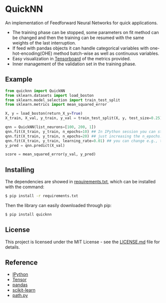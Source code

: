 
# QuickNN

An implementation of Feedforward Neural Networks for quick applications.

* The training phase can be stopped, some parameters on fit method can be changed and then the training can be resumed
with the same weights of the last interruption.
* If feed with pandas objects it can handle categorical variables with one-hot-encoding(OHE) method batch-wise as well
as continuous variables.
* Easy visualization in [Tensorboard](https://www.tensorflow.org/guide/summaries_and_tensorboard) of the metrics provided.
* Inner management of the validation set in the training phase.

## Example

```python
from quicknn import QuickNN
from sklearn.datasets import load_boston
from sklearn.model_selection import train_test_split
from sklearn.metrics import mean_squared_error

X, y = load_boston(return_X_y=True)
X_train, X_val, y_train, y_val = train_test_split(X, y, test_size=0.25)

qnn = QuickNN(list_neurons=[100, 200, 1])
qnn.fit(X_train, y_train, n_epochs=10) ## In IPython session you can stop-change-resume the training
qnn.fit(X_train, y_train, n_epochs=20) ## just increasing the n_epochs.
qnn.fit(X_train, y_train, learning_rate=0.01) ## you can change e.g., the learning_rate param while training
y_pred = qnn.predict(X_val)

score = mean_squared_error(y_val, y_pred)

```

## Installing
The dependencies are showed in [requirements.txt](requirements.txt), which can be installed with the command:
```bash
$ pip install -r requirements.txt
```
Then the library can easily downloaded through pip:
```bash
$ pip install quicknn
```

## License

This project is licensed under the MIT License - see the [LICENSE.md](LICENSE.md) file for details.

## Reference
* [IPython](https://ipython.org/)
* [Tensor](https://www.tensorflow.org/)
* [pandas](https://pandas.pydata.org/)
* [scikit-learn](http://scikit-learn.org/stable/)
* [path.py](https://github.com/jaraco/path.py)
